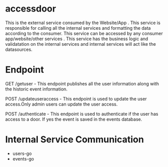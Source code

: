 # accessdoor
This is the external service consumed by the Website/App . This service is responsible for calling all the internal services and formatting the data according to the consumer.
This service can be accessed by any consumer app/website/other services . 
This service has the business logic and validatation on the internal services and internal services will act like the datasources. 

# Endpoint 
GET /getuser - This endpoint publishes all the user information along with the historic event information. 

POST /updateuseraccess - This endpoint is used to update the user access.Only admin users can update the user access.

POST /authenticate - This endpoint is used to authenticate if the user has access to a door. If yes the event is saved in the events database.

# Internal Service Communication 
- users-go
- events-go


